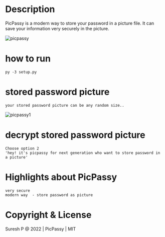 # Description

PicPassy is a modern way to store your password in a picture file. It can save your information very securely in the picture.

![picpassy](https://user-images.githubusercontent.com/112636345/195846939-f69bdbac-887e-4d5d-96e0-0ff0143b6561.jpg)


# how to run
    py -3 setup.py


# stored password picture
    your stored password picture can be any random size..

![picpassy1](https://user-images.githubusercontent.com/112636345/195846428-4c037b2e-3059-45ba-a8ac-7739defd2079.jpg)


# decrypt stored password picture

    Choose option 2
    'hey! it's picpassy for next generation who want to store password in a picture'



# Highlights about PicPassy
    very secure
    modern way  - store password as picture


# Copyright & License
Suresh P @ 2022 | PicPassy | MIT
